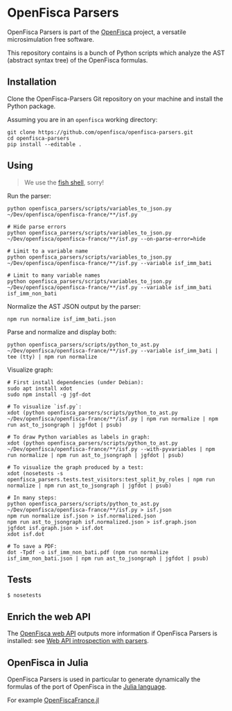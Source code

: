 # OpenFisca Parsers

OpenFisca Parsers is part of the [OpenFisca](http://www.openfisca.fr/) project,
a versatile microsimulation free software.

This repository contains is a bunch of Python scripts which analyze the AST (abstract syntax tree)
of the OpenFisca formulas.

## Installation

Clone the OpenFisca-Parsers Git repository on your machine and install the Python package.

Assuming you are in an `openfisca` working directory:

```
git clone https://github.com/openfisca/openfisca-parsers.git
cd openfisca-parsers
pip install --editable .
```

## Using

> We use the [fish shell](https://fishshell.com/), sorry!

Run the parser:

```
python openfisca_parsers/scripts/variables_to_json.py ~/Dev/openfisca/openfisca-france/**/isf.py

# Hide parse errors
python openfisca_parsers/scripts/variables_to_json.py ~/Dev/openfisca/openfisca-france/**/isf.py --on-parse-error=hide

# Limit to a variable name
python openfisca_parsers/scripts/variables_to_json.py ~/Dev/openfisca/openfisca-france/**/isf.py --variable isf_imm_bati

# Limit to many variable names
python openfisca_parsers/scripts/variables_to_json.py ~/Dev/openfisca/openfisca-france/**/isf.py --variable isf_imm_bati isf_imm_non_bati
```

Normalize the AST JSON output by the parser:

```
npm run normalize isf_imm_bati.json
```

Parse and normalize and display both:

```
python openfisca_parsers/scripts/python_to_ast.py ~/Dev/openfisca/openfisca-france/**/isf.py --variable isf_imm_bati | tee (tty) | npm run normalize
```

Visualize graph:

```
# First install dependencies (under Debian):
sudo apt install xdot
sudo npm install -g jgf-dot

# To visualize `isf.py`:
xdot (python openfisca_parsers/scripts/python_to_ast.py ~/Dev/openfisca/openfisca-france/**/isf.py | npm run normalize | npm run ast_to_jsongraph | jgfdot | psub)

# To draw Python variables as labels in graph:
xdot (python openfisca_parsers/scripts/python_to_ast.py ~/Dev/openfisca/openfisca-france/**/isf.py --with-pyvariables | npm run normalize | npm run ast_to_jsongraph | jgfdot | psub)

# To visualize the graph produced by a test:
xdot (nosetests -s openfisca_parsers.tests.test_visitors:test_split_by_roles | npm run normalize | npm run ast_to_jsongraph | jgfdot | psub)

# In many steps:
python openfisca_parsers/scripts/python_to_ast.py ~/Dev/openfisca/openfisca-france/**/isf.py > isf.json
npm run normalize isf.json > isf.normalized.json
npm run ast_to_jsongraph isf.normalized.json > isf.graph.json
jgfdot isf.graph.json > isf.dot
xdot isf.dot

# To save a PDF:
dot -Tpdf -o isf_imm_non_bati.pdf (npm run normalize isf_imm_non_bati.json | npm run ast_to_jsongraph | jgfdot | psub)
```

## Tests

```
$ nosetests
```

## Enrich the web API

The [OpenFisca web API](https://github.com/openfisca/openfisca-web-api) outputs more information if OpenFisca Parsers
is installed: see
[Web API introspection with parsers](https://github.com/openfisca/openfisca-web-api#introspection-with-parsers).

## OpenFisca in Julia

OpenFisca Parsers is used in particular to generate dynamically the formulas of the port of OpenFisca
in the [Julia language](http://julialang.org/).

For example [OpenFiscaFrance.jl](https://github.com/openfisca/OpenFiscaFrance.jl)
